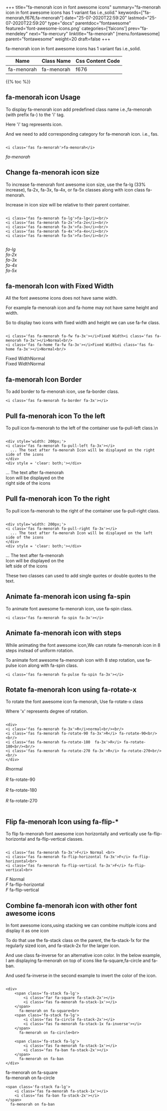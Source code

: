 +++
title="fa-menorah icon in font awesome icons"
summary="fa-menorah icon in font awesome icons has 1 variant fas i.e.,solid."
keywords=["fa-menorah,f676,fa-menorah"]
date="25-07-2020T22:59:20"
lastmod="25-07-2020T22:59:20"
type="docs"
parentdoc="fontawesome"
featured='font-awesome-icons.png'
categories=['faicons']
prev="fa-mendeley"
next="fa-mercury"
linktitle="fa-menorah"
[menu.fontawesome]
parent="fontawesome"
weight=20
draft=false
+++


fa-menorah icon in font awesome icons has 1 variant fas i.e.,solid.

<div class='table-responsive'><table class='table'><thead><tr><th>Name</th><th>Class Name</th><th>Css Content Code</th></tr></thead><tbody><tr><td>fa-menorah</td><td>fa-menorah</td><td>f676</td></tr></tbody></table></div>


{{% toc %}}


## fa-menorah icon Usage

To display fa-menorah icon add predefined class name i.e.,fa-menorah (with prefix fa-) to the 'i' tag.

Here 'i' tag represents icon.

And we need to add corresponding category for fa-menorah icon. i.e., fas.


```

<i class='fas fa-menorah'>fa-menorah</i>
```

<i class='fas fa-menorah'>fa-menorah</i>




## Change fa-menorah icon size
To increase fa-menorah font awesome icon size, use the fa-lg (33% increase), fa-2x, fa-3x, fa-4x, or fa-5x classes along with icon class fa-menorah.

Increase in icon size will be relative to their parent container. 

```

<i class='fas fa-menorah fa-lg'>fa-lg</i><br/>
<i class='fas fa-menorah fa-2x'>fa-2x</i><br/>
<i class='fas fa-menorah fa-3x'>fa-3x</i><br/>
<i class='fas fa-menorah fa-4x'>fa-4x</i><br/>
<i class='fas fa-menorah fa-5x'>fa-5x</i><br/>
            
```

<i class='fas fa-menorah fa-lg'>fa-lg</i><br/>
<i class='fas fa-menorah fa-2x'>fa-2x</i><br/>
<i class='fas fa-menorah fa-3x'>fa-3x</i><br/>
<i class='fas fa-menorah fa-4x'>fa-4x</i><br/>
<i class='fas fa-menorah fa-5x'>fa-5x</i><br/>
            



## fa-menorah Icon with Fixed Width 

All the font awesome icons does not have same width.

For example fa-menorah icon and fa-home may not have same height and width.

So to display two icons with fixed width and height we can use fa-fw class.


```

<i class='fas fa-menorah fa-fw fa-3x'></i>Fixed Width<i class='fas fa-menorah fa-3x'></i>Normal<br/>
<i class='fas fa-home fa-fw fa-3x'></i>Fixed Width<i class='fas fa-home fa-3x'></i>Normal<br/>
```

<i class='fas fa-menorah fa-fw fa-3x'></i>Fixed Width<i class='fas fa-menorah fa-3x'></i>Normal<br/>
<i class='fas fa-home fa-fw fa-3x'></i>Fixed Width<i class='fas fa-home fa-3x'></i>Normal<br/>



## fa-menorah Icon Border 

To add border to fa-menorah icon, use fa-border class.


```
<i class='fas fa-menorah fa-border fa-3x'></i>

```
<i class='fas fa-menorah fa-border fa-3x'></i>





## Pull fa-menorah icon To the left

To pull icon fa-menorah to the left of the container use fa-pull-left class.\n

```

<div style='width: 200px;'>
<i class='fas fa-menorah fa-pull-left fa-3x'></i>
  ... The text after fa-menorah Icon will be displayed on the right side of the icons
</div>
<div style = 'clear: both;'></div>
```

<div style='width: 200px;'>
<i class='fas fa-menorah fa-pull-left fa-3x'></i>
  ... The text after fa-menorah Icon will be displayed on the right side of the icons
</div>
<div style = 'clear: both;'></div>




## Pull fa-menorah icon To the right
To pull icon fa-menorah to the right of the container use fa-pull-right class.

```

<div style='width: 200px;'>
<i class='fas fa-menorah fa-pull-right fa-3x'></i>
  ... The text after fa-menorah Icon will be displayed on the left side of the icons
</div>
<div style = 'clear: both;'></div>
```

<div style='width: 200px;'>
<i class='fas fa-menorah fa-pull-right fa-3x'></i>
  ... The text after fa-menorah Icon will be displayed on the left side of the icons
</div>
<div style = 'clear: both;'></div>

These two classes can used to add single quotes or double quotes to the text.


## Animate fa-menorah icon using fa-spin
To animate font awesome fa-menorah icon, use fa-spin class.

```
<i class='fas fa-menorah fa-spin fa-3x'></i>
```
<i class='fas fa-menorah fa-spin fa-3x'></i>




## Animate fa-menorah icon with steps
While animating the font awesome icon,We can rotate fa-menorah icon in 8 steps instead of uniform rotation.

To animate font awesome fa-menorah icon with 8 step rotation, use fa-pulse icon along with fa-spin class.


```
<i class='fas fa-menorah fa-pulse fa-spin fa-3x'></i>

```
<i class='fas fa-menorah fa-pulse fa-spin fa-3x'></i>





## Rotate fa-menorah Icon using fa-rotate-x
To rotate the font awesome icon fa-menorah, Use fa-rotate-x class

Where 'x' represents degree of rotation.


```

<div>
<i class='fas fa-menorah fa-3x'>R</i>normal<br/><br/>
<i class='fas fa-menorah fa-rotate-90 fa-3x'>R</i> fa-rotate-90<br/><br/> 
<i class='fas fa-menorah fa-rotate-180  fa-3x'>R</i> fa-rotate-180<br/><br/> 
<i class='fas fa-menorah fa-rotate-270 fa-3x'>R</i> fa-rotate-270<br/><br/>
</div>
```

<div>
<i class='fas fa-menorah fa-3x'>R</i>normal<br/><br/>
<i class='fas fa-menorah fa-rotate-90 fa-3x'>R</i> fa-rotate-90<br/><br/> 
<i class='fas fa-menorah fa-rotate-180  fa-3x'>R</i> fa-rotate-180<br/><br/> 
<i class='fas fa-menorah fa-rotate-270 fa-3x'>R</i> fa-rotate-270<br/><br/>
</div>




## Flip fa-menorah Icon using fa-flip-*
To flip fa-menorah font awesome icon horizontally and vertically use fa-flip-horizontal and fa-flip-vertical classes. 

```

<i class='fas fa-menorah fa-3x'>F</i> Normal <br>
<i class='fas fa-menorah fa-flip-horizontal fa-3x'>F</i> fa-flip-horizontal<br>
<i class='fas fa-menorah fa-flip-vertical fa-3x'>F</i> fa-flip-vertical<br>
```

<i class='fas fa-menorah fa-3x'>F</i> Normal <br>
<i class='fas fa-menorah fa-flip-horizontal fa-3x'>F</i> fa-flip-horizontal<br>
<i class='fas fa-menorah fa-flip-vertical fa-3x'>F</i> fa-flip-vertical<br>




## Combine fa-menorah icon with other font awesome icons
In font awesome icons,using stacking we can combine multiple icons and display it as one icon 

To do that use the fa-stack class on the parent, the fa-stack-1x for the regularly sized icon, and fa-stack-2x for the larger icon.

And use class fa-inverse for an alternative icon color. 
In the below example, I am displaying fa-menorah on top of icons like fa-square,fa-circle and fa-ban.

And used fa-inverse in the second example to invert the color of the icon.

```

<div>
    <span class='fa-stack fa-lg'>
        <i class='far fa-square fa-stack-2x'></i>
        <i class='fas fa-menorah fa-stack-1x'></i>
    </span>
      fa-menorah on fa-square<br>
    <span class='fa-stack fa-lg'>
        <i class='fas fa-circle fa-stack-2x'></i>
        <i class='fas fa-menorah fa-stack-1x fa-inverse'></i>
    </span>
      fa-menorah on fa-circle<br>

    <span class='fa-stack fa-lg'>
        <i class='fas fa-menorah fa-stack-1x'></i>
        <i class='fas fa-ban fa-stack-2x'></i>
    </span>
      fa-menorah on fa-ban
</div>
```

<div>
    <span class='fa-stack fa-lg'>
        <i class='far fa-square fa-stack-2x'></i>
        <i class='fas fa-menorah fa-stack-1x'></i>
    </span>
      fa-menorah on fa-square<br>
    <span class='fa-stack fa-lg'>
        <i class='fas fa-circle fa-stack-2x'></i>
        <i class='fas fa-menorah fa-stack-1x fa-inverse'></i>
    </span>
      fa-menorah on fa-circle<br>

    <span class='fa-stack fa-lg'>
        <i class='fas fa-menorah fa-stack-1x'></i>
        <i class='fas fa-ban fa-stack-2x'></i>
    </span>
      fa-menorah on fa-ban
</div>






